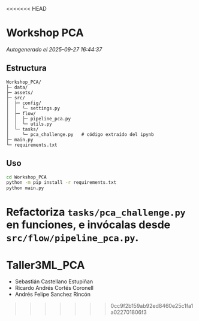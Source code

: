 <<<<<<< HEAD
# Workshop PCA

_Autogenerado el 2025-09-27 16:44:37_

## Estructura
```
Workshop_PCA/
├─ data/
├─ assets/
├─ src/
│  ├─ config/
│  │  └─ settings.py
│  ├─ flow/
│  │  ├─ pipeline_pca.py
│  │  └─ utils.py
│  └─ tasks/
│     └─ pca_challenge.py   # código extraído del ipynb
├─ main.py
└─ requirements.txt
```

## Uso
```bash
cd Workshop_PCA
python -m pip install -r requirements.txt
python main.py
```
Refactoriza `tasks/pca_challenge.py` en funciones, e invócalas desde `src/flow/pipeline_pca.py`.
=======
# Taller3ML_PCA
- Sebastián Castellano Estupiñan
- Ricardo Andrés Cortés Coronell
- Andrés Felipe Sanchez Rincón
>>>>>>> 0cc9f2b159ab92ed8460e25c1fa1a022701806f3
